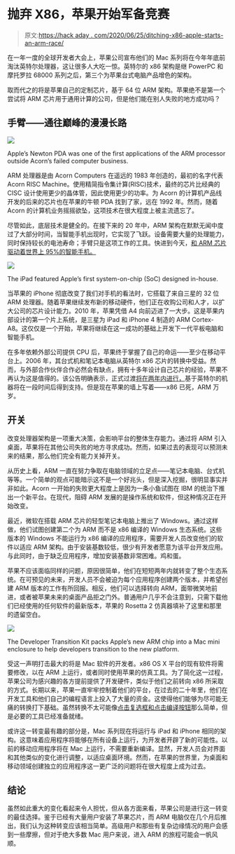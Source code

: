 # 抛弃 X86，苹果开始军备竞赛

> 原文:[https://hack aday . com/2020/06/25/ditching-x86-apple-starts-an-arm-race/](https://hackaday.com/2020/06/25/ditching-x86-apple-starts-an-arm-race/)

在一年一度的全球开发者大会上，苹果公司宣布他们的 Mac 系列将在今年年底前淘汰英特尔处理器，这让很多人大吃一惊。英特尔的 x86 架构是继 PowerPC 和摩托罗拉 68000 系列之后，第三个为苹果台式电脑产品增色的架构。

取而代之的将是苹果自己的定制芯片，基于 64 位 ARM 架构。苹果绝不是第一个尝试将 ARM 芯片用于通用计算的公司，但是他们能在别人失败的地方成功吗？

## 手臂——通往巅峰的漫漫长路

![](../Images/7c2eb772d062d291fb99503d94ce7c76.png)

Apple’s Newton PDA was one of the first applications of the ARM processor outside Acorn’s failed computer business.

ARM 处理器是由 Acorn Computers 在遥远的 1983 年创造的，最初的名字代表 Acorn RISC Machine。使用精简指令集计算(RISC)技术，最终的芯片比经典的 CISC 设计使用更少的晶体管，因此使用更少的功率。为 Acorn 的计算机产品线开发的后来的芯片也在苹果的牛顿 PDA 找到了家，远在 1992 年。然而，随着 Acorn 的计算机业务摇摇欲坠，这项技术在很大程度上被主流遗忘了。

尽管如此，底层技术是健全的。在接下来的 20 年中，ARM 架构在默默无闻中度过了大部分时间，当智能手机出现时，它实现了飞跃。设备需要大量的处理能力，同时保持较长的电池寿命；手臂只是这项工作的工具。快进到今天，[和 ARM 芯片驱动着世界上 95%的智能手机。](https://www.arm.com/solutions/mobile-computing/smartphones#:~:text=Arm%20remains%20at%20the%20center,smartphones%20built%20on%20our%20IP.)

![](../Images/0761eec7f0514f9010bfa1c942c9edc0.png)

The iPad featured Apple’s first system-on-chip (SoC) designed in-house.

当苹果的 iPhone 彻底改变了我们对手机的看法时，它搭载了来自三星的 32 位 ARM 处理器。随着苹果继续发布新的移动硬件，他们正在收购公司和人才，以扩大公司的芯片设计能力。2010 年，苹果凭借 A4 向前迈进了一大步。这是苹果内部设计的第一个片上系统，是三星为 iPad 和 iPhone 4 制造的 ARM Cortex-A8。这仅仅是一个开始，苹果将继续在这一成功的基础上开发下一代平板电脑和智能手机。

在多年依赖外部公司提供 CPU 后，苹果终于掌握了自己的命运——至少在移动平台上。2006 年，其台式机和笔记本电脑从英特尔 x86 芯片的转换中受益。然而，与外部合作伙伴合作必然会有缺点，拥有十多年设计自己芯片的经验，苹果不再认为这是值得的。该公告明确表示，正式过渡[将在两年内进行，](https://www.apple.com/newsroom/2020/06/apple-announces-mac-transition-to-apple-silicon/)基于英特尔的机器将在一段时间后得到支持。但是现在苹果的墙上写着——x86 已死，ARM 万岁。

## 开关

改变处理器架构是一项重大决策，会影响平台的整体生存能力。通过将 ARM 引入桌面，苹果将在其他公司失败的地方寻求成功。然而，如果过去的表现可以预测未来的结果，那么他们完全有能力关掉开关。

从历史上看，ARM 一直在努力争取在电脑领域的立足点——笔记本电脑、台式机等等。一个简单的观点可能暗示这不是一个好兆头，但是深入挖掘，很明显事实并非如此。Acorn 一开始的失败更大程度上是因为一条小鱼试图在 IBM 的统治下推出一个新平台。在现代，阻碍 ARM 发展的是操作系统和软件，但这种情况正在开始改变。

最近，微软在搭载 ARM 芯片的轻型笔记本电脑上推出了 Windows。通过这样做，他们试图创建第二个为 ARM 而不是 x86 编译的 Windows 生态系统。这些版本的 Windows 不能运行为 x86 编译的应用程序，需要开发人员改变他们的软件以适应 ARM 架构。由于安装基数较低，很少有开发者愿意为该平台开发应用。与此同时，由于缺乏应用程序，增加安装基数非常困难。鸡和蛋。

苹果不应该面临同样的问题，原因很简单，他们在短短两年内就转变了整个生态系统。在可预见的未来，开发人员不会被迫为每个应用程序创建两个版本，并希望创建 ARM 版本的工作有所回报。相反，他们可以选择转向 ARM，面带微笑地前进，或者被苹果未来的桌面产品拒之门外。普通用户几乎不会注意到，只需下载他们已经使用的任何软件的最新版本，苹果的 Rosetta 2 仿真器填补了这里和那里的遗留空白。

![](../Images/569dcbdef137ff31acc03c2edc198721.png)

The Developer Transition Kit packs Apple’s new ARM chip into a Mac mini enclosure to help developers transition to the new platform.

受这一声明打击最大的将是 Mac 软件的开发者。x86 OS X 平台的现有软件将需要修改，以在 ARM 上运行，或者同时使用苹果的仿真工具。为了简化这一过程，苹果公司为感兴趣的各方提前提供了开发硬件，类似于他们之前转向 x86 所采取的方式。长期以来，苹果一直牢牢控制着他们的平台，在过去的二十年里，他们在开发工具和他们自己的编程语言上投入了大量的资金。这使得他们能够为尽可能无痛的转换打下基础。虽然转换不太可能像[点击复选框和点击编译按钮](https://mondaynote.com/arm-ed-mac-a-mere-matter-of-software-1fbfc9bb1042?gi=3d09b21d603a)那么简单，但是必要的工具已经准备就绪。

或许这一转变最有趣的部分是，Mac 系列现在将运行与 iPad 和 iPhone 相同的架构。这意味着应用程序将能够在所有设备上运行，为开发者开辟了新的可能性。以前的移动应用程序将在 Mac 上运行，不需要重新编译。显然，开发人员会对界面和其他类似的变化进行调整，以适应桌面环境。然而，在苹果的世界里，为桌面和移动领域创建独立的应用程序这一更广泛的问题将在很大程度上成为过去。

## 结论

虽然如此重大的变化看起来令人担忧，但从各方面来看，苹果公司是进行这一转变的最佳选择。鉴于已经有大量用户安装了苹果芯片，而 ARM 电脑仅在几个月后推出，我们认为这种转变应该相当简单。高级用户和那些有复杂边缘情况的用户会感到一些摩擦，但对于绝大多数 Mac 用户来说，进入 ARM 的旅程可能会一帆风顺。